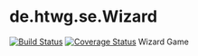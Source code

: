 # de.htwg.se.Wizard
[![Build Status](https://travis-ci.org/i3rotlher/de.htwg.se.Wizard.svg?branch=GUI)](https://travis-ci.org/i3rotlher/de.htwg.se.Wizard)
[![Coverage Status](https://coveralls.io/repos/github/i3rotlher/de.htwg.se.Wizard/badge.svg?branch=Pattern)](https://coveralls.io/github/i3rotlher/de.htwg.se.Wizard?branch=GUI)
Wizard Game
